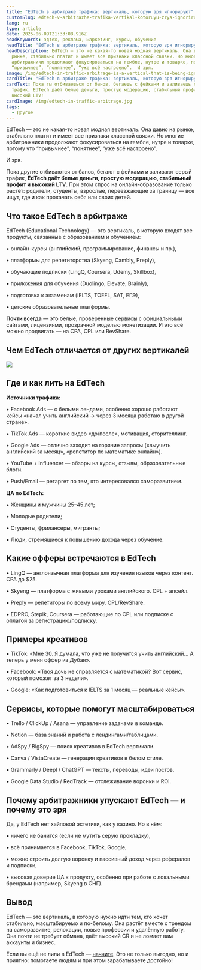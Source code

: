 ```yaml
---
title: "EdTech в арбитраже трафика: вертикаль, которую зря игнорируют"
customSlug: edtech-v-arbitrazhe-trafika-vertikal-kotoruyu-zrya-ignoriruyut
lang: ru
type: article
date: 2025-06-09T21:33:08.916Z
headKeywords: эдтех, реклама, маркетинг, курсы, обучение
headTitle: "EdTech в арбитраже трафика: вертикаль, которую зря игнорируют"
headDescription: EdTech — это не какая-то новая модная вертикаль. Она давно на
  рынке, стабильно платит и имеет все признаки классной связки. Но многие
  арбитражники продолжают фокусироваться на гембле, нутре и товарке, потому что
  “привычнее”, “понятнее”, “уже всё настроено”.  И зря.
image: /img/edtech-in-traffic-arbitrage-is-a-vertical-that-is-being-ignored-in-vain.jpg
cardTitle: "EdTech в арбитраже трафика: вертикаль, которую зря игнорируют"
cardText: Пока ты отбиваешься от банов, бегаешь с фейками и заливаешь серый
  трафик, EdTech даёт белые деньги, простую модерацию, стабильный профит и
  высокий LTV!
cardImage: /img/edtech-in-traffic-arbitrage.jpg
tags:
  - Другое
---
```

EdTech — это не какая-то новая модная вертикаль. Она давно на рынке, стабильно платит и имеет все признаки классной связки. Но многие арбитражники продолжают фокусироваться на гембле, нутре и товарке, потому что “привычнее”, “понятнее”, “уже всё настроено”.

И зря.

Пока другие отбиваются от банов, бегают с фейками и заливают серый трафик, **EdTech даёт белые деньги, простую модерацию, стабильный профит и высокий LTV**. При этом спрос на онлайн-образование только растёт: родители, студенты, взрослые, переезжающие за границу — все ищут, где и как прокачать себя или своих детей.

## Что такое EdTech в арбитраже

EdTech (Educational Technology) — это вертикаль, в которую входят все продукты, связанные с образованием и обучением:

• онлайн-курсы (английский, программирование, финансы и пр.),

• платформы для репетиторства (Skyeng, Cambly, Preply),

• обучающие подписки (LingQ, Coursera, Udemy, Skillbox),

• приложения для обучения (Duolingo, Elevate, Brainly),

• подготовка к экзаменам (IELTS, TOEFL, SAT, ЕГЭ),

• детские образовательные платформы.

**Почти всегда** — это белые, проверенные сервисы с официальными сайтами, лицензиями, прозрачной моделью монетизации. И это всё можно продвигать — на CPA, CPL или RevShare.

## Чем EdTech отличается от других вертикалей

![](/img/edtech.jpg)

## Где и как лить на EdTech

**Источники трафика:**

• Facebook Ads — с белыми лендами, особенно хорошо работают кейсы «начал учить английский → через 3 месяца работаю в другой стране».

• TikTok Ads — короткие видео «до/после», мотивация, сторителлинг.

• Google Ads — отлично заходит на горячие запросы («выучить английский за месяц», «репетитор по математике онлайн»).

• YouTube + Influencer — обзоры на курсы, отзывы, образовательные блоги.

• Push/Email — ретаргет по тем, кто интересовался саморазвитием.

**ЦА по EdTech:**

• Женщины и мужчины 25–45 лет;

• Молодые родители;

• Студенты, фрилансеры, мигранты;

• Люди, стремящиеся к повышению дохода через обучение.

## Какие офферы встречаются в EdTech

• LingQ — англоязычная платформа для изучения языков через контент. CPA до $25.

• Skyeng — платформа с живыми уроками английского. CPL + апсейл.

• Preply — репетиторы по всему миру. CPL/RevShare.

• EDPRO, Stepik, Coursera — работающие по CPL или подписке с оплатой за регистрацию/подписку.

## Примеры креативов

• TikTok: «Мне 30. Я думала, что уже не получится учить английский… А теперь у меня оффер из Дубая».

• Facebook: «Твоя дочь не справляется с математикой? Вот сервис, который поможет за 3 недели».

• Google: «Как подготовиться к IELTS за 1 месяц — реальные кейсы».

## Сервисы, которые помогут масштабироваться

• Trello / ClickUp / Asana — управление задачами в команде.

• Notion — база знаний и работа с лендингами/таблицами.

• AdSpy / BigSpy — поиск креативов в EdTech вертикали.

• Canva / VistaCreate — генерация креативов в белом стиле.

• Grammarly / Deepl / ChatGPT — тексты, переводы, идеи постов.

• Google Data Studio / RedTrack — отслеживание воронки и ROI.

## Почему арбитражники упускают EdTech — и почему это зря

Да, у EdTech нет хайповой эстетики, как у казино. Но в нём:

• ничего не банится (если не мутить серую прокладку),

• всё принимается в Facebook, TikTok, Google,

• можно строить долгую воронку и пассивный доход через рефералов и подписки,

• высокая доверие ЦА к продукту, особенно при работе с локальными брендами (например, Skyeng в СНГ).

## Вывод

EdTech — это вертикаль, в которую нужно идти тем, кто хочет стабильно, масштабируемо и по-белому. Она растёт вместе с трендом на саморазвитие, релокации, новые профессии и удалённую работу. Она почти не требует обмана, даёт высокий CR и не ломает вам аккаунты и бизнес.

Если вы ещё не лили в EdTech — [начните](https://trafflab.io/ru/). Это не только выгодно, но и приятно: помогаете людям и при этом зарабатываете достойно!